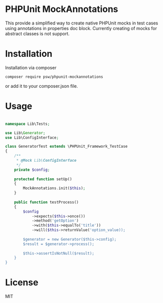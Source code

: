 PHPUnit MockAnnotations
=======================

This provide a simplified way to create native PHPUnit mocks in test cases using annotations in properties doc block. Currently creating of mocks for abstract classes is not support.

Installation
============
Installation via composer

```
composer require psw/phpunit-mockannotations
```
or add it to your composer.json file.

Usage 
=====

```php

namespace Lib\Tests;

use Lib\Generator;
use Lib\ConfigInterface;

class GeneratorTest extends \PHPUnit_Framework_TestCase
{
    /**
     * @Mock Lib\ConfigInterface
     */
    private $config;
    
    protected function setUp()
    {
        MockAnnotations.init($this);
    }
    
    public function testProcess()
    {
        $config
            ->expects($this->once())
            ->method('getOption')
            ->with($this->equalTo('title'))
            ->will($this->returnValue('option_value));
            
        $generator = new Generator($this->config);
        $result = $generator->process();
        
        $this->assertIsNotNull($result);
    }
}
```

License
=======
MIT


